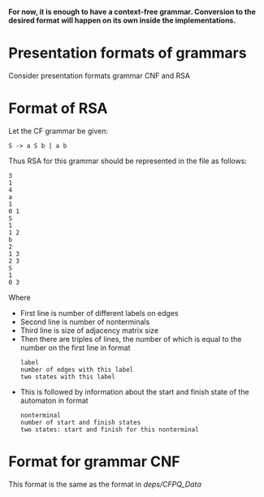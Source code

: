 **For now, it is enough to have a context-free grammar. Conversion to the desired format will happen on its own inside the implementations.**

# Presentation formats of grammars
Consider presentation formats grammar CNF and RSA

# Format of RSA

Let the CF grammar be given:
```
S -> a S b | a b
```
Thus RSA for this grammar should be represented in the file as follows:
```
3
1
4
a
1
0 1
S
1
1 2
b
2
1 3
2 3
S
1
0 3
```
Where
* First line is number of different labels on edges
* Second line is number of nonterminals
* Third line is size of adjacency matrix size
* Then there are triples of lines, the number of which is equal to the number on the first line in format
    ```
    label
    number of edges with this label
    two states with this label
    ```
* This is followed by information about the start and finish state of the automaton in format
    ```
    nonterminal
    number of start and finish states
    two states: start and finish for this nonterminal
    ```
# Format for grammar CNF

This format is the same as the format in *deps/CFPQ_Data*